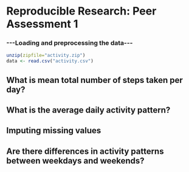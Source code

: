 # Reproducible Research: Peer Assessment 1


### ---Loading and preprocessing the data---


```r
unzip(zipfile="activity.zip")
data <- read.csv("activity.csv")
```


## What is mean total number of steps taken per day?



## What is the average daily activity pattern?



## Imputing missing values



## Are there differences in activity patterns between weekdays and weekends?
